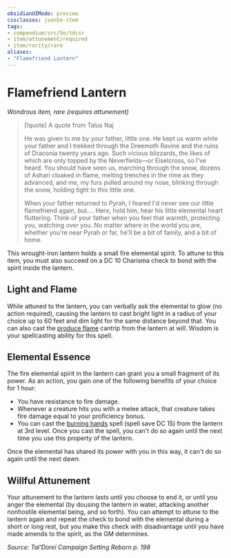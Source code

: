 ```yaml
---
obsidianUIMode: preview
cssclasses: json5e-item
tags:
- compendium/src/5e/tdcsr
- item/attunement/required
- item/rarity/rare
aliases: 
- "Flamefriend Lantern"
---
```

# Flamefriend Lantern
*Wondrous item, rare (requires attunement)*  


> [!quote] A quote from Talus Naj  
> 
> He was given to me by your father, little one. He kept us warm while your father and I trekked through the Dreemoth Ravine and the ruins of Draconia twenty years ago. Such vicious blizzards, the likes of which are only topped by the Neverfields—or Eiselcross, so I've heard. You should have seen us, marching through the snow, dozens of Ashari cloaked in flame, melting trenches in the rime as they advanced, and me, my furs pulled around my nose, blinking through the snow, holding tight to this little one.
> 
> When your father returned to Pyrah, I feared I'd never see our little flamefriend again, but.... Here, hold him, hear his little elemental heart fluttering. Think of your father when you feel that warmth, protecting you, watching over you. No matter where in the world you are, whether you're near Pyrah or far, he'll be a bit of family, and a bit of home.

This wrought-iron lantern holds a small fire elemental spirit. To attune to this item, you must also succeed on a DC 10 Charisma check to bond with the spirit inside the lantern.

## Light and Flame

While attuned to the lantern, you can verbally ask the elemental to glow (no action required), causing the lantern to cast bright light in a radius of your choice up to 60 feet and dim light for the same distance beyond that. You can also cast the [produce flame](2-Mechanics/CLI/spells/produce-flame.md) cantrip from the lantern at will. Wisdom is your spellcasting ability for this spell.

## Elemental Essence

The fire elemental spirit in the lantern can grant you a small fragment of its power. As an action, you gain one of the following benefits of your choice for 1 hour:

- You have resistance to fire damage.  
- Whenever a creature hits you with a melee attack, that creature takes fire damage equal to your proficiency bonus.  
- You can cast the [burning hands](2-Mechanics/CLI/spells/burning-hands.md) spell (spell save DC 15) from the lantern at 3rd level. Once you cast the spell, you can't do so again until the next time you use this property of the lantern.  

Once the elemental has shared its power with you in this way, it can't do so again until the next dawn.

## Willful Attunement

Your attunement to the lantern lasts until you choose to end it, or until you anger the elemental (by dousing the lantern in water, attacking another nonhostile elemental being, and so forth). You can attempt to attune to the lantern again and repeat the check to bond with the elemental during a short or long rest, but you make this check with disadvantage until you have made amends to the spirit, as the GM determines.

*Source: Tal'Dorei Campaign Setting Reborn p. 198*